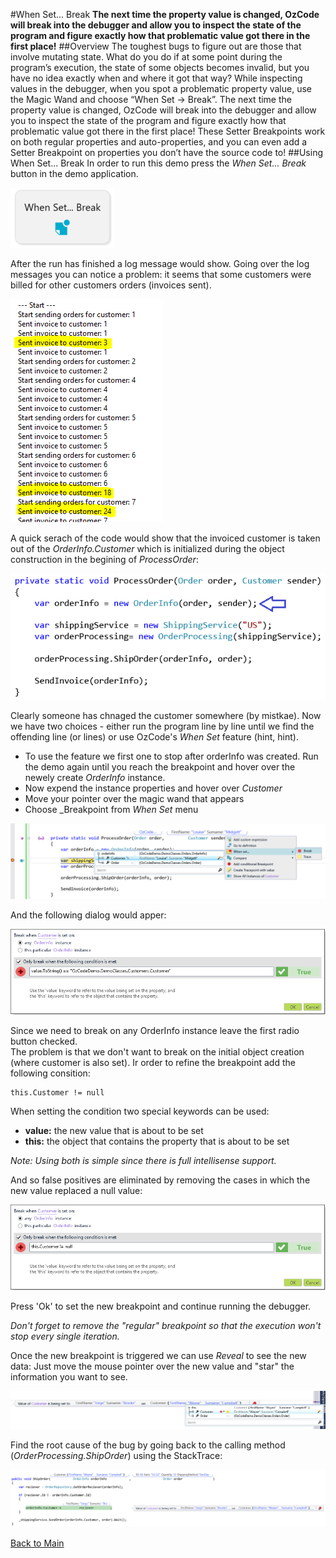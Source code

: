 ﻿#When Set... Break
**The next time the property value is changed, OzCode will break into the debugger and allow you to inspect the state of the program and figure exactly how that problematic value got there in the first place!**
##Overview
The toughest bugs to figure out are those that involve mutating state. What do you do if at some point during the program’s execution, the state of some objects becomes invalid, but you have no idea exactly when and where it got that way? While inspecting values in the debugger, when you spot a problematic property value, use the Magic Wand and choose “When Set -> Break”. The next time the property value is changed, OzCode will break into the debugger and allow you to inspect the state of the program and figure exactly how that problematic value got there in the first place! These Setter Breakpoints work on both regular properties and auto-properties, and you can even add a Setter Breakpoint on properties you don’t have the source code to!
##Using When Set... Break
In order to run this demo press the _When Set... Break_ button in the demo application.  

![When Break.. Set button button](Resources/whenBreakSet.PNG)

After the run has finished a log message would show. Going over the log messages you can notice a problem: it seems that some customers were billed for other customers orders (invoices sent).

![Logging](Resources/logging.PNG)

A quick serach of the code would show that the invoiced customer is taken out of the _OrderInfo.Customer_ which is initialized during the object construction in the begining of _ProcessOrder_:

![ProcessOrder](Resources/processOrder.PNG)

Clearly someone has chnaged the customer somewhere (by mistkae).
Now we have two choices - either run the program line by line until we find the offending line (or lines) or use OzCode's _When Set_ feature (hint, hint).

- To use the feature we first one to stop after orderInfo was created. Run the demo again until you reach the breakpoint and hover over the newely create _OrderInfo_ instance.
- Now expend the instance properties and hover over _Customer_
- Move your pointer over the magic wand that appears
- Choose _Breakpoint from _When Set_ menu

![Choosing When Set](Resources/chooseWhenSet.PNG) 
 
And the following dialog would apper:

![Break When Set dialog](Resources/breakWhenSetDialog.PNG)
    
Since we need to break on any OrderInfo instance leave the first radio button checked.  
The problem is that we don't want to break on the initial object creation (where customer is also set). Ir order to refine the breakpoint add the following consition:
```
this.Customer != null 
```
When setting the condition two special keywords can be used:
- __value:__ the new value that is about to be set
- __this:__  the object that contains the property that is about to be set  

_Note: Using both is simple since there is full intellisense support._   

And so false positives are eliminated by removing the cases in which the new value replaced a null value:

![Break When Set - Final](Resources/breakWhenSetDialogFinal.PNG)   

Press 'Ok' to set the new breakpoint and continue running the debugger.

_Don't forget to remove the "regular" breakpoint so that the execution won't stop every single iteration._  

Once the new breakpoint is triggered we can use _Reveal_ to see the new data:
Just move the mouse pointer over the new value and "star" the information you want to see.

![Use reveal on set](Resources/revealOnSet.PNG)

Find the root cause of the bug by going back to the calling method (_OrderProcessing.ShipOrder_) using the StackTrace:

![Root cause](Resources/rootCause.PNG)

 [Back to Main](../../README.md)  